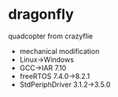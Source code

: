 # dragonfly
quadcopter from crazyflie
- mechanical modification
- Linux->Windows
- GCC->IAR 7.10
- freeRTOS 7.4.0->8.2.1
- StdPeriphDriver 3.1.2->3.5.0
